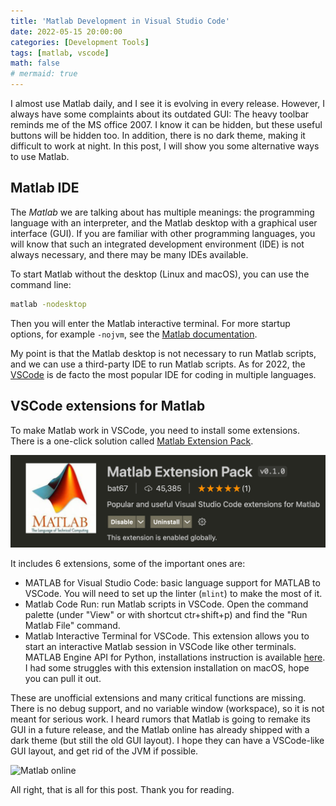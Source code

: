 ```yaml
---
title: 'Matlab Development in Visual Studio Code'
date: 2022-05-15 20:00:00
categories: [Development Tools]
tags: [matlab, vscode]
math: false
# mermaid: true
---
```


I almost use Matlab daily, and I see it is evolving in every release.
However, I always have some complaints about its outdated GUI:
The heavy toolbar reminds me of the MS office 2007.
I know it can be hidden, but these useful buttons will be hidden too.
In addition, there is no dark theme, making it difficult to work at night.
In this post, I will show you some alternative ways to use Matlab.

## Matlab IDE

The *Matlab* we are talking about has multiple meanings: the programming language with an interpreter, and the Matlab desktop with a graphical user interface (GUI).
If you are familiar with other programming languages, you will know that such an integrated development environment (IDE) is not always necessary, and there may be many IDEs available.

To start Matlab without the desktop (Linux and macOS), you can use the command line:

```bash
matlab -nodesktop
```

Then you will enter the Matlab interactive terminal.
For more startup options, for example `-nojvm`, see the [Matlab documentation](https://www.mathworks.com/help/matlab/startup-and-shutdown.html).

My point is that the Matlab desktop is not necessary to run Matlab scripts, and we can use a third-party IDE to run Matlab scripts.
As for 2022, the [VSCode](https://code.visualstudio.com/) is de facto the most popular IDE for coding in multiple languages.

## VSCode extensions for Matlab

To make Matlab work in VSCode, you need to install some extensions.
There is a one-click solution called [Matlab Extension Pack](https://marketplace.visualstudio.com/items?itemName=bat67.matlab-extension-pack).

![Matlab Extension Pack](/assets/img/posts/Matlab_extension.png)

It includes 6 extensions, some of the important ones are:

* MATLAB for Visual Studio Code: basic language support for MATLAB to VSCode. You will need to set up the linter (`mlint`) to make the most of it.
* Matlab Code Run: run Matlab scripts in VSCode. Open the command palette (under "View" or with shortcut ctr+shift+p) and find the "Run Matlab File" command.
* Matlab Interactive Terminal for VSCode. This extension allows you to start an interactive Matlab session in VSCode like other terminals. MATLAB Engine API for Python, installations instruction is available [here](https://www.mathworks.com/help/matlab/matlab_external/install-the-matlab-engine-for-python.html). I had some struggles with this extension installation on macOS, hope you can pull it out.
  
These are unofficial extensions and many critical functions are missing.
There is no debug support, and no variable window (workspace), so it is not meant for serious work.
I heard rumors that Matlab is going to remake its GUI in a future release, and the Matlab online has already shipped with a dark theme (but still the old GUI layout).
I hope they can have a VSCode-like GUI layout, and get rid of the JVM if possible.

![Matlab online](/assets/img/posts/matlab_online.png)

All right, that is all for this post. Thank you for reading.
